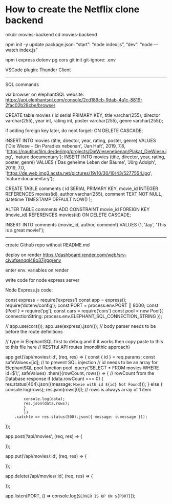# How to create the Netflix clone backend

mkdir movies-backend
cd movies-backend

npm init -y
update package.json:
“start”: “node index.js”,
“dev”: “node —watch index.js”

npm i express dotenv pg cors
git init
git-ignore: .env

VSCode plugin: Thunder Client

---

SQL commands

via browser on elephantSQL website:
https://api.elephantsql.com/console/2cd189cb-9dab-4a1c-8819-2fac02b28cbe/browser

CREATE table movies (
id serial PRIMARY KEY, title varchar(255), director varchar(255), year int, rating int, poster varchar(255), genre varchar(255));

if adding foreign key later, do neot forget:
ON DELETE CASCADE;

INSERT INTO movies (title, director, year, rating, poster, genre) VALUES ('Die Wiese – Ein Paradies nebenan', 'Jan Haft', 2019, 7.8, 'https://nautilusfilm.de/de/img/projects/DieWiesenebenan/Plakat_DieWiese.jpg', 'nature documentary');
INSERT INTO movies (title, director, year, rating, poster, genre) VALUES ('Das geheime Leben der Bäume', 'Jörg Adolph', 2019, 7.0, 'https://de.web.img3.acsta.net/pictures/19/10/30/10/43/5277554.jpg', 'nature documentary');

CREATE TABLE comments (
id SERIAL PRIMARY KEY,
movie_id INTEGER REFERENCES movies(id),
author varchar(255),
comment TEXT NOT NULL,
datetime TIMESTAMP DEFAULT NOW()
);

ALTER TABLE comments
ADD CONSTRAINT movie_id
FOREIGN KEY (movie_id)
REFERENCES movies(id)
ON DELETE CASCADE;

INSERT INTO comments (movie_id, author, comment) VALUES (1, 'Jay', 'This is a great movie!');

---

create Github repo without README.md

deploy on render
https://dashboard.render.com/web/srv-civufsenqql48o37jrgg/env

enter env. variables on render

write code for node express server

Node Express.js code:

const express = require(‘express’)
const app = express();
require(‘dotenv/config’);
const PORT = process.env.PORT || 8000;
const {Pool } = require(‘pg’);
const cars = require(‘cors’)
const pool = new Pool({ connectionString: process.env.ELEPHANT_SQL_CONNECTION_STRING });

// app.use(cors());
app.use(express).json()); // body parser needs to be before the route definitions

// type in ElephantSQL first to debug and if it works then copy paste to this to this file here
// RESTful API routes (monolithic approach)

app.get(‘/api/movies/:id’, (req, res) => {
const { id } = req.params;
const safeValues=[id]; // to prevent SQL injection
// id needs to be an array for ElephantSQL pool function
pool
.query(‘SELECT \* FROM movies WHERE id=$1;’, safeValues)
.then(({rowCount, rows}) => {
// rowCount from the Database response
if (data.rowCount === 0) {
res.status(404).json({message: `Movie with id ${id} Not Found`}));
} else {
console.log(rows);
res.json(rows[0]); // rows is always array of 1 item

    		console.log(data);
    		res.json(data.rows);
    		}
    		})
    	.catch(e => res.status(500).json({ message: e.message }));

});

app.post(‘/api/movies’, (req, res) => {

});

app.put(‘/api/movies/:id’, (req, res) => {

});

app.delete(‘/api/movies/:id’, (req, res) => {

});

app.listen(PORT, () => console.log(`SERVER IS UP ON ${PORT}`));
